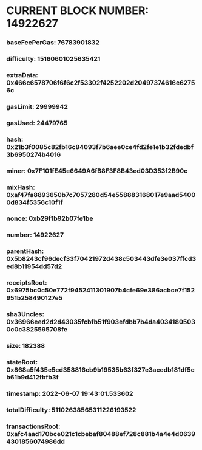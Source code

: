 # CURRENT BLOCK NUMBER: 14922627

### baseFeePerGas: 76783901832
### difficulty: 15160601025635421
### extraData: 0x466c6578706f6f6c2f53302f4252202d20497374616e62756c
### gasLimit: 29999942
### gasUsed: 24479765
### hash: 0x21b3f0085c82fb16c84093f7b6aee0ce4fd2fe1e1b32fdedbf3b6950274b4016
### miner: 0x7F101fE45e6649A6fB8F3F8B43ed03D353f2B90c
### mixHash: 0xaf47fa8893650b7c7057280d54e558883168017e9aad54000d834f5356c10f1f
### nonce: 0xb29f1b92b07fe1be
### number: 14922627
### parentHash: 0x5b8243cf96decf33f70421972d438c503443dfe3e037ffcd3ed8b11954dd57d2
### receiptsRoot: 0x6975bc0c50e772f9452411301907b4cfe69e386acbce7f152951b258490127e5
### sha3Uncles: 0x36966eed2d2d43035fcbfb51f903efdbb7b4da40341805030c0c3825595708fe
### size: 182388
### stateRoot: 0x868a5f435e5cd358816cb9b19535b63f327e3acedb181df5cb61b9d412fbfb3f
### timestamp: 2022-06-07 19:43:01.533602
### totalDifficulty: 51102638565311226193522
### transactionsRoot: 0xafc4aad170bce021c1cbebaf80488ef728c881b4a4e4d06394301856074986dd
